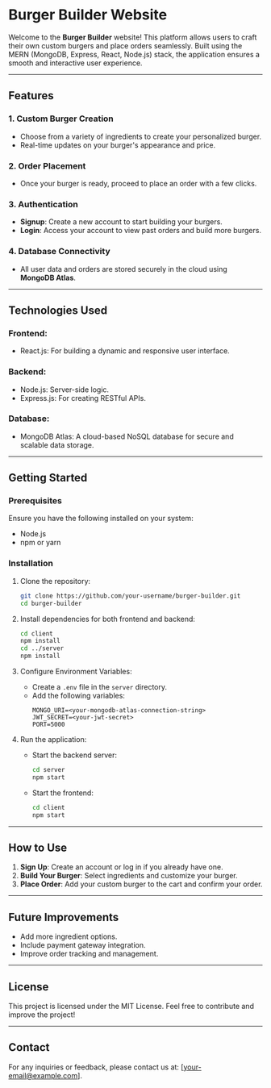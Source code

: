 # Burger Builder Website

Welcome to the **Burger Builder** website! This platform allows users to craft their own custom burgers and place orders seamlessly. Built using the MERN (MongoDB, Express, React, Node.js) stack, the application ensures a smooth and interactive user experience.

---

## Features

### 1. **Custom Burger Creation**
- Choose from a variety of ingredients to create your personalized burger.
- Real-time updates on your burger's appearance and price.

### 2. **Order Placement**
- Once your burger is ready, proceed to place an order with a few clicks.

### 3. **Authentication**
- **Signup**: Create a new account to start building your burgers.
- **Login**: Access your account to view past orders and build more burgers.

### 4. **Database Connectivity**
- All user data and orders are stored securely in the cloud using **MongoDB Atlas**.

---

## Technologies Used

### Frontend:
- React.js: For building a dynamic and responsive user interface.

### Backend:
- Node.js: Server-side logic.
- Express.js: For creating RESTful APIs.

### Database:
- MongoDB Atlas: A cloud-based NoSQL database for secure and scalable data storage.

---

## Getting Started

### Prerequisites
Ensure you have the following installed on your system:
- Node.js
- npm or yarn

### Installation

1. Clone the repository:
   ```bash
   git clone https://github.com/your-username/burger-builder.git
   cd burger-builder
   ```

2. Install dependencies for both frontend and backend:
   ```bash
   cd client
   npm install
   cd ../server
   npm install
   ```

3. Configure Environment Variables:
   - Create a `.env` file in the `server` directory.
   - Add the following variables:
     ```env
     MONGO_URI=<your-mongodb-atlas-connection-string>
     JWT_SECRET=<your-jwt-secret>
     PORT=5000
     ```

4. Run the application:
   - Start the backend server:
     ```bash
     cd server
     npm start
     ```
   - Start the frontend:
     ```bash
     cd client
     npm start
     ```

---

## How to Use

1. **Sign Up**: Create an account or log in if you already have one.
2. **Build Your Burger**: Select ingredients and customize your burger.
3. **Place Order**: Add your custom burger to the cart and confirm your order.

---

## Future Improvements
- Add more ingredient options.
- Include payment gateway integration.
- Improve order tracking and management.

---

## License
This project is licensed under the MIT License. Feel free to contribute and improve the project!

---

## Contact
For any inquiries or feedback, please contact us at: [your-email@example.com].
